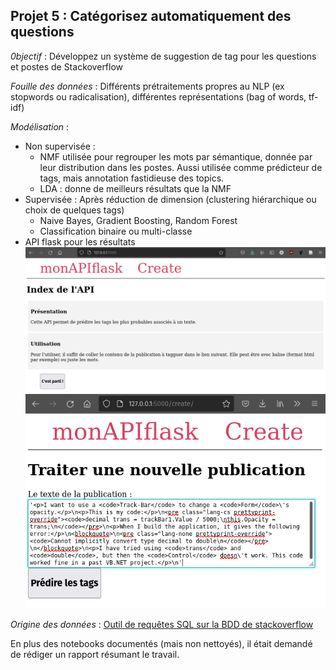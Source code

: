 ## Projet 5 : Catégorisez automatiquement des questions

*0bjectif* : Développez un système de suggestion de tag pour les questions et postes de Stackoverflow

*Fouille des données* : Différents prétraitements propres au NLP (ex stopwords ou radicalisation), différentes représentations (bag of words, tf-idf)

*Modélisation* : 
* Non supervisée : 
    * NMF utilisée pour regrouper les mots par sémantique, donnée par leur distribution dans les postes. Aussi utilisée comme prédicteur de tags, mais annotation fastidieuse des topics.
    * LDA : donne de meilleurs résultats que la NMF
* Supervisée : Après réduction de dimension (clustering hiérarchique ou choix de quelques tags)
    * Naive Bayes, Gradient Boosting, Random Forest
    * Classification binaire ou multi-classe
* API flask pour les résultats 
  ![alt text](https://github.com/ClaireGayral/formation_openclassroom/blob/master/images/P5_api_flask_index.png)
  ![alt text](https://github.com/ClaireGayral/formation_openclassroom/blob/master/images/P5_api_flask_create.png)

*Origine des données* : [Outil de requêtes SQL sur la BDD de stackoverflow](https://data.stackexchange.com/stackoverflow/query/new)

En plus des notebooks documentés (mais non nettoyés), il était demandé de rédiger un rapport résumant le travail.



